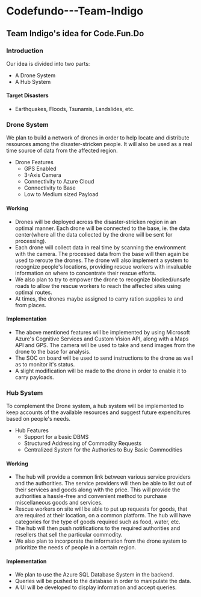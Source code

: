 # Codefundo---Team-Indigo
## Team Indigo's idea for Code.Fun.Do

### Introduction

Our idea is divided into two parts:
* A Drone System
* A Hub System

#### Target Disasters 
  * Earthquakes, Floods, Tsunamis, Landslides, etc.

### Drone System

We plan to build a network of drones in order to help locate and distribute resources among the disaster-stricken people. It will also be used as a real time source of data from the affected region.

* Drone Features
  * GPS Enabled
  * 3-Axis Camera
  * Connectivity to Azure Cloud
  * Connectivity to Base
  * Low to Medium sized Payload

#### Working

 - Drones will be deployed across the disaster-stricken region in an optimal manner. Each drone will be connected to the base,    ie. the data center(where all the data collected by the drone will be sent for processing). 
 - Each drone will collect data in real time by scanning the environment with the camera. The processed data from the base will then again be used to reroute the drones. The drone will also implement a system to recognize people's locations, providing rescue workers with invaluable information on where to concentrate their rescue efforts.
 - We also plan to try to empower the drone to recognize blocked/unsafe roads to allow the rescue workers to reach the affected sites using optimal routes. 
 - At times, the drones maybe assigned to carry ration supplies to and from places. 
 
#### Implementation

 - The above mentioned features will be implemented by using Microsoft Azure's Cognitive Services and Custom Vision API, along with a Maps API and GPS. The camera will be used to take and send images from the drone to the base for analysis.
 - The SOC on board will be used to send instructions to the drone as well as to monitor it's status.
 - A slight modification will be made to the drone in order to enable it to carry payloads.
 
### Hub System

To complement the Drone system, a hub system will be implemented to keep accounts of the available resources and suggest future expenditures based on people's needs. 
 
* Hub Features
  * Support for a basic DBMS
  * Structured Addressing of Commodity Requests
  * Centralized System for the Authories to Buy Basic Commodities

#### Working

 - The hub will provide a common link between various service providers and the authorities. The service providers will then be able to list out of their services and goods along with the price. This will provide the authorities a hassle-free and convenient method to purchase miscellaneous goods and services. 
 - Rescue workers on site will be able to put up requests for goods, that are required at their location, on a common platform. The hub will have categories for the type of goods required such as food, water, etc. 
 - The hub will then push notifications to the required authorities and resellers that sell the particular commodity.
 - We also plan to incorporate the information from the drone system to prioritize the needs of people in a certain region. 
 
 #### Implementation
 
 - We plan to use the Azure SQL Database System in the backend.
 - Queries will be pushed to the database in order to manipulate the data.
 - A UI will be developed to display information and accept queries.
